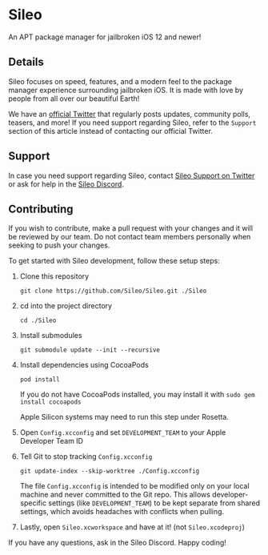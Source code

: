 # Sileo

An APT package manager for jailbroken iOS 12 and newer!

## Details

Sileo focuses on speed, features, and a modern feel to the package manager experience surrounding jailbroken iOS. It is made with love by people from all over our beautiful Earth!

We have an [official Twitter](https://twitter.com/getsileo) that regularly posts updates, community polls, teasers, and more! If you need support regarding Sileo, refer to the `Support` section of this article instead of contacting our official Twitter. 

## Support

In case you need support regarding Sileo, contact [Sileo Support on Twitter](https://twitter.com/SileoSupport) or ask for help in the [Sileo Discord](https://discord.com/invite/Udn4kQg). 

## Contributing

If you wish to contribute, make a pull request with your changes and it will be reviewed by our team. Do not contact team members personally when seeking to push your changes. 

To get started with Sileo development, follow these setup steps: 

1. Clone this repository
    ```
    git clone https://github.com/Sileo/Sileo.git ./Sileo
    ```
2. cd into the project directory
    ```
    cd ./Sileo
    ```
3. Install submodules
    ```
    git submodule update --init --recursive
    ```
4. Install dependencies using CocoaPods
    ```
    pod install
    ```
    
    If you do not have CocoaPods installed, you may install it with `sudo gem install cocoapods`
    
    Apple Silicon systems may need to run this step under Rosetta. 
5. Open `Config.xcconfig` and set `DEVELOPMENT_TEAM` to your Apple Developer Team ID
6. Tell Git to stop tracking `Config.xcconfig`
    ```
    git update-index --skip-worktree ./Config.xcconfig
    ```
    
    The file `Config.xcconfig` is intended to be modified only on your local machine and never committed to the Git repo. This allows developer-specific settings (like `DEVELOPMENT_TEAM`) to be kept separate from shared settings, which avoids headaches with conflicts when pulling. 
7. Lastly, open `Sileo.xcworkspace` and have at it! (not `Sileo.xcodeproj`)

If you have any questions, ask in the Sileo Discord. Happy coding!
